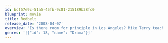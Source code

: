 ```yaml
---
id: bcf57e9c-51a5-45fb-9c81-215189b38fc0
blueprint: movie
title: Redbelt
release_date: '2008-04-07'
overview: "Is there room for principle in Los Angeles? Mike Terry teaches jujitsu and barely makes ends meet. His Brazilian wife, whose family promotes fights, wants to see Mike in the ring making money, but to him competition is degrading. A woman sideswipes Mike's car and then, after an odd sequence of events, shoots out the studio's window. Later that evening, Mike rescues an action movie star in a fistfight at a bar. In return, the actor befriends Mike, gives him a gift, offers him work on his newest film, and introduces Mike's wife to his own - the women initiate business dealings. Then, things go sour all at once, Mike's debts mount, and going into the ring may be his only option."
genres: '[{"id": 18, "name": "Drama"}]'
---
```

